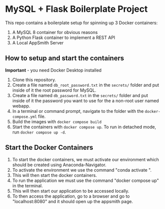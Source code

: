 # MySQL + Flask Boilerplate Project

This repo contains a boilerplate setup for spinning up 3 Docker containers: 
1. A MySQL 8 container for obvious reasons
1. A Python Flask container to implement a REST API
1. A Local AppSmith Server

## How to setup and start the containers
**Important** - you need Docker Desktop installed

1. Clone this repository.  
1. Create a file named `db_root_password.txt` in the `secrets/` folder and put inside of it the root password for MySQL. 
1. Create a file named `db_password.txt` in the `secrets/` folder and put inside of it the password you want to use for the a non-root user named webapp. 
1. In a terminal or command prompt, navigate to the folder with the `docker-compose.yml` file.  
1. Build the images with `docker compose build`
1. Start the containers with `docker compose up`.  To run in detached mode, run `docker compose up -d`. 

## Start the Docker Containers
1. To start the docker containers, we must activate our environment which should be created using Anaconda-Navigator.
1. To activate the environment we use the command "conda activate <environment-name>".
1. This will then start the docker containers. 
1. To run the application we must use the command "docker compose up" in the terminal.
1. This will then start our application to be accessed locally.
1. To then access the application, go to a browser and go to "localhost:8080" and it should open up the appsmith page.
